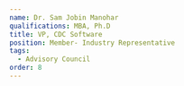 ```yaml
---
name: Dr. Sam Jobin Manohar
qualifications: MBA, Ph.D
title: VP, CDC Software
position: Member- Industry Representative
tags:
  - Advisory Council
order: 8
---
```

